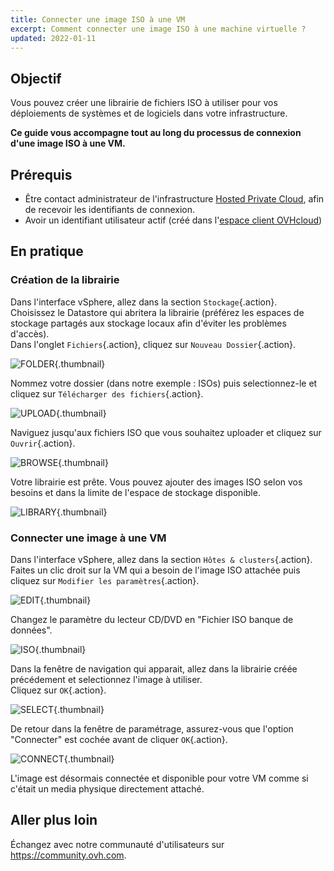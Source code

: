 ```yaml
---
title: Connecter une image ISO à une VM
excerpt: Comment connecter une image ISO à une machine virtuelle ?
updated: 2022-01-11
---
```


## Objectif

Vous pouvez créer une librairie de fichiers ISO à utiliser pour vos déploiements de systèmes et de logiciels dans votre infrastructure.

**Ce guide vous accompagne tout au long du processus de connexion d'une image ISO à une VM.**

## Prérequis

- Être contact administrateur de l'infrastructure [Hosted Private Cloud](https://www.ovhcloud.com/fr/enterprise/products/hosted-private-cloud/), afin de recevoir les identifiants de connexion.
- Avoir un identifiant utilisateur actif (créé dans l'[espace client OVHcloud](https://www.ovh.com/auth/?action=gotomanager&from=https://www.ovh.com/fr/&ovhSubsidiary=fr))

## En pratique

### Création de la librairie

Dans l'interface vSphere, allez dans la section `Stockage`{.action}.<br>
Choisissez le Datastore qui abritera la librairie (préférez les espaces de stockage partagés aux stockage locaux afin d'éviter les problèmes d'accès).<br>
Dans l'onglet `Fichiers`{.action}, cliquez sur `Nouveau Dossier`{.action}.

![FOLDER](images/en01newfolder.png){.thumbnail}

Nommez votre dossier (dans notre exemple : ISOs) puis selectionnez-le et cliquez sur `Télécharger des fichiers`{.action}.

![UPLOAD](images/en02upload.png){.thumbnail}

Naviguez jusqu'aux fichiers ISO que vous souhaitez uploader et cliquez sur `Ouvrir`{.action}.

![BROWSE](images/en03browse.png){.thumbnail}

Votre librairie est prête. Vous pouvez ajouter des images ISO selon vos besoins et dans la limite de l'espace de stockage disponible.

![LIBRARY](images/en04library.png){.thumbnail}

### Connecter une image à une VM

Dans l'interface vSphere, allez dans la section `Hôtes & clusters`{.action}.<br>
Faites un clic droit sur la VM qui a besoin de l'image ISO attachée puis cliquez sur `Modifier les paramètres`{.action}.<br>

![EDIT](images/en05edit.png){.thumbnail}

Changez le paramètre du lecteur CD/DVD en "Fichier ISO banque de données".

![ISO](images/en06dataiso.png){.thumbnail}

Dans la fenêtre de navigation qui apparait, allez dans la librairie créée précédement et selectionnez l'image à utiliser.<br>
Cliquez sur `OK`{.action}.

![SELECT](images/en07choose.png){.thumbnail}

De retour dans la fenêtre de paramétrage, assurez-vous que l'option "Connecter" est cochée avant de cliquer `OK`{.action}.

![CONNECT](images/en08connect.png){.thumbnail}

L'image est désormais connectée et disponible pour votre VM comme si c'était un media physique directement attaché.

## Aller plus loin

Échangez avec notre communauté d'utilisateurs sur <https://community.ovh.com>.
